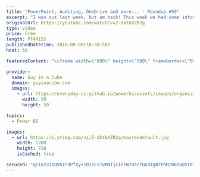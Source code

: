 ```yaml
---
title: "PowerPoint, Auditing, OneDrive and more... - Roundup #59"
excerpt: "I was out last week, but am back! This week we had some information on how to use OneDrive for Business with Power BI, using Power BI inside of PowerPoint along with service updates for Power BI including the new Javascript API.  Get Data From OneDrive for Business (@kpuls) http://www.excelguru.ca/blog/2016/09/07/get-data-from-onedrive-for-business/"
originalUrl: https://youtube.com/watch?v=Z-dktbXZR2g
type: video
price: Free
length: PT4M15S
publishedDateTime: 2016-09-08T18:30:50Z
heat: 50

featuredContent: "<iframe width=\"800\" height=\"500\" frameborder=\"0\" src=\"https://www.youtube.com/embed/Z-dktbXZR2g\" allow=\"accelerometer; autoplay; encrypted-media; gyroscope; picture-in-picture\" allowfullscreen></iframe>"

provider:
  name: Guy in a Cube
  domain: guyinacube.com
  images:
    - url: https://everyday-cc.github.io/powerbi/assets/images/organizations/guyinacube.com-50x50.jpg
      width: 50
      height: 50

topics:
  - Power BI

images:
  - url: https://i.ytimg.com/vi/Z-dktbXZR2g/maxresdefault.jpg
    width: 1280
    height: 720
    isCached: true

secured: "qEIo23IbQV6IrdPfXy+1072EZ7wMNTjcinFW7UecYQud4gN7PhM/R6Ya0StKfVPMT3RHC/ii7grEur2ikO6L7J6cXIiR4cNaNnCXo38RK9DbMShOdBA0n8drGLA5DbYKX1AOX7J5KXIrY7/NOllTc//rZ0I1N6JSuLeJnIQkoO4YoijCcQpHaB7yQbXN4cni3bzkstgRYEafk0hhXExYVsI1jpzIWlN5y0LOaSIuFxpbg9hGZC8f56Oh4KQ5Y1GMmZPL3U/naF4GF4SDeK8dGxJu8enXpP5+q8nlBw/pWTJ+KyPmL2Gt/N4n+SubOTwqWfM4SxP9Bc0djASwN8eG7OwBZILLQuGA+h2mflGBfqUdHUZPa+uMUeKv/JGazgmdfAnpvzTEIjN+4HuwsaiGmgrVBIDs3dLsRI0mReNWBJ0=;NnJT81cwNcsT5AhApJ5wsA=="
---
```


